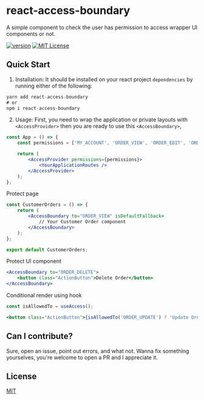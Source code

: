 # react-access-boundary

A simple component to check the user has permission to access wrapper UI components or not.

[![version][version-badge]][package]
[![MIT License][license-badge]][license]

## Quick Start

1. Installation: It should be installed on your react project `dependencies` by running either of the following:

```jsx
yarn add react-access-boundary
# or
npm i react-access-boundary
```

2. Usage: First, you need to wrap the application or private layouts with `<AccessProvider>` then you are ready to use this `<AccessBoundary>`,

```jsx
const App = () => {
	const permissions = ['MY_ACCOUNT', 'ORDER_VIEW', 'ORDER_EDIT', 'ORDER_UPDATE', 'ORDER_DELETE'];

	return (
		<AccessProvider permissions={permissions}>
			<YourApplicationRoutes />
		</AccessProvider>
	);
};
```

Protect page

```jsx
const CustomerOrders = () => {
	return (
		<AccessBoundary to="ORDER_VIEW" isDefaultFallback>
			// Your Customer Order component
		</AccessBoundary>
	);
};

export default CustomerOrders;
```

Protect UI component

```jsx
<AccessBoundary to="ORDER_DELETE">
	<button class="ActionButton">Delete Order</button>
</AccessBoundary>
```

Conditional render using hook

```jsx
const isAllowedTo = useAccess();

<button class="ActionButton">{isAllowedTo('ORDER_UPDATE') ? 'Update Order' : 'Preview Order'}</button>;
```

## Can I contribute?

Sure, open an issue, point out errors, and what not. Wanna fix something yourselves, you're welcome to open a PR and I appreciate it.

## License

[MIT][license]

[npm]: https://www.npmjs.com
[node]: https://nodejs.org
[package]: https://www.npmjs.com/package/react-access-boundary
[version-badge]: https://img.shields.io/npm/v/react-access-boundary?style=flat-square
[license-badge]: https://img.shields.io/npm/l/react-access-boundary?style=flat-square
[license]: https://github.com/sonjoydatta/react-access-boundary/blob/main/LICENSE
